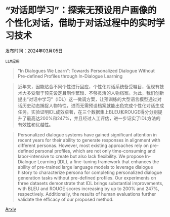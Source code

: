 # “对话即学习”：探索无预设用户画像的个性化对话，借助于对话过程中的实时学习技术

发布时间：2024年03月05日

`LLM应用`

> "In Dialogues We Learn": Towards Personalized Dialogue Without Pre-defined Profiles through In-Dialogue Learning

> 近年来，因能贴合不同个性进行回应，个性化对话系统备受瞩目，但现有技术大多受限于预先设定且制作繁琐、不够灵活的人物档案。为此，我们创新提出“对话中学习”（IDL）这一微调方案，让预训练的大型语言模型通过对话历史动态捕捉人物特性，进而无需预设档案就能出色完成个性化对话生成任务。实验证明IDL成效卓著，在三个数据集上BLEU和ROUGE得分分别提升了最高达200%和247%，并且经过人工评估，进一步证实了IDL方法的有效性和优越性。

> Personalized dialogue systems have gained significant attention in recent years for their ability to generate responses in alignment with different personas. However, most existing approaches rely on pre-defined personal profiles, which are not only time-consuming and labor-intensive to create but also lack flexibility. We propose In-Dialogue Learning (IDL), a fine-tuning framework that enhances the ability of pre-trained large language models to leverage dialogue history to characterize persona for completing personalized dialogue generation tasks without pre-defined profiles. Our experiments on three datasets demonstrate that IDL brings substantial improvements, with BLEU and ROUGE scores increasing by up to 200% and 247%, respectively. Additionally, the results of human evaluations further validate the efficacy of our proposed method.

[Arxiv](https://arxiv.org/abs/2403.03102)